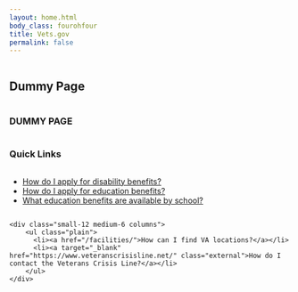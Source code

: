 ```yaml
---
layout: home.html
body_class: fourohfour
title: Vets.gov
permalink: false
---
```


<!--Question: What is the purpose of the `/dummy-placeholder.html` page?-->

<!--Answer: It is for content team so they can write a page where the target doesn't't exist yet without the link checker freaking out. Having a single file made it easy to search for all occurrences before going to prod.-->

<div class="main home" role="main">
  <div class="splash">
    <div class="row">
      <div class="small-12 columns">
        <div class="pitch">
          <h2 class="tagline"><span>Dummy Page</span></h2>
        </div>
      </div>
    </div>
  </div>

  <div class="section main-menu">
    <div class="row">
      <div class="small-12 columns">
        <h3>DUMMY PAGE</h3>
      </div>
    </div>
  </div>

<div class="section one">
  <div class="row">
    <div class="small-12 columns">
      <h3 class="alternate">Quick Links</h3>
    </div>
  </div>
  <div class="row">
    <div class="small-12 medium-6 columns">
      <ul class="plain">
        <li>
          <a href="/disability-benefits/apply-for-benefits/">How do I apply for disability benefits?</a>
        </li>
        <li>
          <a href="/education/apply-for-education-benefits/">How do I apply for education benefits?</a>
        </li>
        <li>
          <a href="/gi-bill-comparison-tool/">What education benefits are available by school?</a>
        </li>
      </ul>
    </div>

    <div class="small-12 medium-6 columns">
        <ul class="plain">
          <li><a href="/facilities/">How can I find VA locations?</a></li>
          <li><a target="_blank" href="https://www.veteranscrisisline.net/" class="external">How do I contact the Veterans Crisis Line?</a></li>
        </ul>
    </div>
  </div>
</div>
